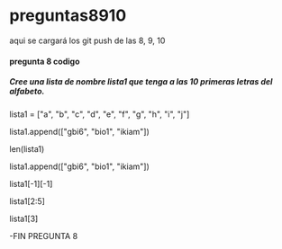# preguntas8910
aqui se cargará los git push de las 8, 9, 10

#### pregunta 8 codigo


##### Cree una lista de nombre lista1 que tenga a las 10 primeras letras del alfabeto.
lista1 = ["a", "b", "c", "d", "e", "f", "g", "h", "i", "j"]

lista1.append(["gbi6", "bio1", "ikiam"])

len(lista1)

lista1.append(["gbi6", "bio1", "ikiam"])

lista1[-1][-1]

lista1[2:5]

lista1[3]

-FIN PREGUNTA 8
